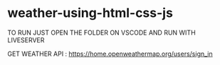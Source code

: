 # weather-using-html-css-js

TO RUN 
JUST OPEN THE FOLDER ON VSCODE AND RUN WITH LIVESERVER

GET WEATHER API : https://home.openweathermap.org/users/sign_in
